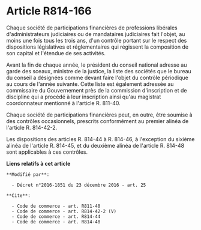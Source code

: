 # Article R814-166

Chaque société de participations financières de professions libérales d'administrateurs judiciaires ou de mandataires
judiciaires fait l'objet, au moins une fois tous les trois ans, d'un contrôle portant sur le respect des dispositions
législatives et réglementaires qui régissent la composition de son capital et l'étendue de ses activités. 

Avant la fin de chaque année, le président du conseil national adresse au garde des sceaux, ministre de la justice, la liste
des sociétés que le bureau du conseil a désignées comme devant faire l'objet du contrôle périodique au cours de l'année
suivante. Cette liste est également adressée au commissaire du Gouvernement près de la commission d'inscription et de
discipline qui a procédé à leur inscription ainsi qu'au magistrat coordonnateur mentionné à l'article R. 811-40. 

Chaque société de participations financières peut, en outre, être soumise à des contrôles occasionnels, prescrits
conformément au premier alinéa de l'article R. 814-42-2. 

Les dispositions des articles R. 814-44 à R. 814-46, à l'exception du sixième alinéa de l'article R. 814-45, et du deuxième
alinéa de l'article R. 814-48 sont applicables à ces contrôles.

**Liens relatifs à cet article**

	**Modifié par**:

	  - Décret n°2016-1851 du 23 décembre 2016 - art. 25

	**Cite**:

	  - Code de commerce - art. R811-40
	  - Code de commerce - art. R814-42-2 (V)
	  - Code de commerce - art. R814-44
	  - Code de commerce - art. R814-48
